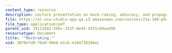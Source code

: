 ```yaml
---
content_type: resource
description: Lecture presentation on muck-raking, advocacy, and propaganda.
file: https://ol-ocw-studio-app-qa.s3.amazonaws.com/courses/21a-348-photography-and-truth-spring-2008/3078efd076a690e6e1cbe184738204ec_MIT21A_348S08_muckraking.pdf
file_type: application/pdf
parent_uid: 19111682-54bc-253f-8e45-4331c89aad90
resourcetype: Document
title: '"Muckraking."'
uid: 3078efd0-76a6-90e6-e1cb-e184738204ec
---
```

